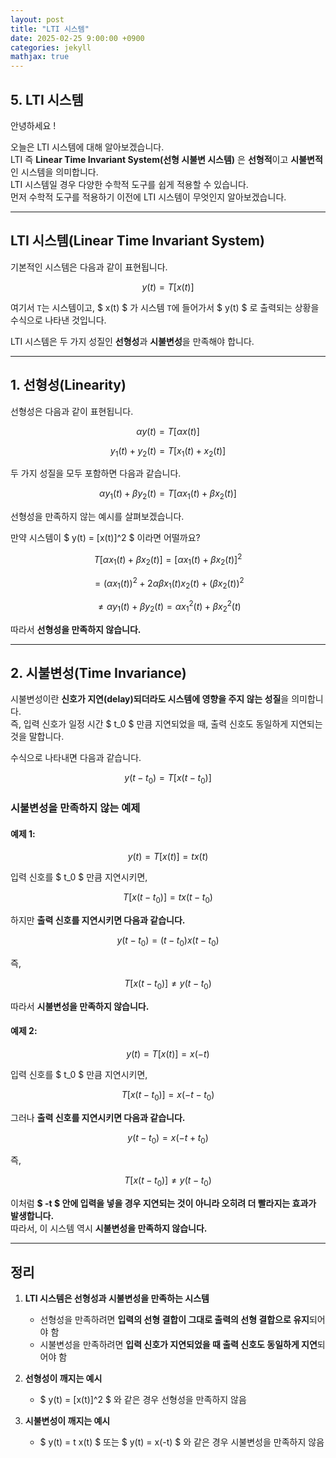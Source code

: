 ```yaml
---
layout: post
title: "LTI 시스템"
date: 2025-02-25 9:00:00 +0900
categories: jekyll
mathjax: true
---
```


## **5. LTI 시스템**

안녕하세요 !

오늘은 LTI 시스템에 대해 알아보겠습니다.  
LTI 즉 **Linear Time Invariant System(선형 시불변 시스템)** 은 **선형적**이고 **시불변적**인 시스템을 의미합니다.  
LTI 시스템일 경우 다양한 수학적 도구를 쉽게 적용할 수 있습니다.  
먼저 수학적 도구를 적용하기 이전에 LTI 시스템이 무엇인지 알아보겠습니다.

---

## **LTI 시스템(Linear Time Invariant System)**

기본적인 시스템은 다음과 같이 표현됩니다.

$$
y(t) = T[x(t)]
$$

여기서 `T`는 시스템이고, $ x(t) $ 가 시스템 `T`에 들어가서 $ y(t) $ 로 출력되는 상황을 수식으로 나타낸 것입니다.

LTI 시스템은 두 가지 성질인 **선형성**과 **시불변성**을 만족해야 합니다.

---

## **1. 선형성(Linearity)**

선형성은 다음과 같이 표현됩니다.

$$
\alpha y(t) = T[\alpha x(t)]
$$

$$
y_1(t) + y_2(t) = T[x_1(t) + x_2(t)]
$$

두 가지 성질을 모두 포함하면 다음과 같습니다.

$$
\alpha y_1(t) + \beta y_2(t) = T[\alpha x_1(t) + \beta x_2(t)]
$$

선형성을 만족하지 않는 예시를 살펴보겠습니다.

만약 시스템이 $ y(t) = [x(t)]^2 $ 이라면 어떨까요?

$$
T[\alpha x_1(t) + \beta x_2(t)] = [\alpha x_1(t) + \beta x_2(t)]^2 
$$

$$
= (\alpha x_1(t))^2 + 2\alpha \beta x_1(t)x_2(t) + (\beta x_2(t))^2
$$

$$
\neq \alpha y_1(t) + \beta y_2(t) = \alpha x_1^2(t) + \beta x_2^2(t)
$$

따라서 **선형성을 만족하지 않습니다.**

---

## **2. 시불변성(Time Invariance)**

시불변성이란 **신호가 지연(delay)되더라도 시스템에 영향을 주지 않는 성질**을 의미합니다.  
즉, 입력 신호가 일정 시간 $ t_0 $ 만큼 지연되었을 때, 출력 신호도 동일하게 지연되는 것을 말합니다.

수식으로 나타내면 다음과 같습니다.

$$
y(t - t_0) = T[x(t - t_0)]
$$

### **시불변성을 만족하지 않는 예제**

#### **예제 1:**
$$
y(t) = T[x(t)] = t x(t)
$$

입력 신호를 $ t_0 $ 만큼 지연시키면,

$$
T[x(t - t_0)] = t x(t - t_0)
$$

하지만 **출력 신호를 지연시키면 다음과 같습니다.**

$$
y(t - t_0) = (t - t_0) x(t - t_0)
$$

즉,

$$
T[x(t - t_0)] \neq y(t - t_0)
$$

따라서 **시불변성을 만족하지 않습니다.**

#### **예제 2:**
$$
y(t) = T[x(t)] = x(-t)
$$

입력 신호를 $ t_0 $ 만큼 지연시키면,

$$
T[x(t - t_0)] = x(-t - t_0)
$$

그러나 **출력 신호를 지연시키면 다음과 같습니다.**

$$
y(t - t_0) = x(-t + t_0)
$$

즉,

$$
T[x(t - t_0)] \neq y(t - t_0)
$$

이처럼 **$ -t $ 안에 입력을 넣을 경우 지연되는 것이 아니라 오히려 더 빨라지는 효과가 발생합니다.**  
따라서, 이 시스템 역시 **시불변성을 만족하지 않습니다.**

---

## **정리**

1. **LTI 시스템은 선형성과 시불변성을 만족하는 시스템**  
   - 선형성을 만족하려면 **입력의 선형 결합이 그대로 출력의 선형 결합으로 유지**되어야 함  
   - 시불변성을 만족하려면 **입력 신호가 지연되었을 때 출력 신호도 동일하게 지연**되어야 함  

2. **선형성이 깨지는 예시**  
   - $ y(t) = [x(t)]^2 $ 와 같은 경우 선형성을 만족하지 않음  

3. **시불변성이 깨지는 예시**  
   - $ y(t) = t x(t) $ 또는 $ y(t) = x(-t) $ 와 같은 경우 시불변성을 만족하지 않음  

